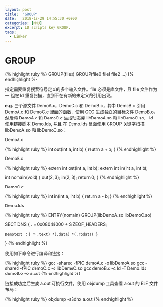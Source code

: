 ```yaml
---
layout: post
title:  "GROUP"
date:   2018-12-29 14:55:30 +0800
categories: [MMU]
excerpt: LD scripts key GROUP.
tags:
  - Linker
---
```


# GROUP

{% highlight ruby %}
GROUP(files)
GROUP(file0 file1 file2 ...)
{% endhighlight %}

指定需要重复搜索符号定义的多个输入文件。file 必须是库文件，且 file 文件作为一
组被 ld 重复扫描，直到不在有新的未定义的引用出现。

**e.g.** 三个源文件 DemoA.c，DemoC.c 和 DemoB.c，其中 DemoB.c 引用 DemoA.c 和 
DemoC.c 里面的函数，使用 GCC 生成独立的目标文件 DemoB.o，然后将 DemoA.c 和 
DemoC.c 生成动态库 libDemoA.so 和 libDemoC.so。 ld 使用链接脚本 Demo.lds, 并且
在 Demo.lds 里面使用 GROUP 关键字扫描 libDemoA.so 和 libDemoC.so：

DemoA.c

{% highlight ruby %}
int out(int a, int b)
{
    reutrn a + b;
}
{% endhighlight %}

DemoB.c

{% highlight ruby %}
extern int out(int a, int b);
extern int in(int a, int b);

int nomain(void)
{
    out(2, 3);
    in(2, 3);
    return 0;
}
{% endhighlight %}

DemoC.c

{% highlight ruby %}
int in(int a, int b)
{
    return a - b;
}
{% endhighlight %}

Demo.lds

{% highlight ruby %}
ENTRY(nomain)
GROUP(libDemoA.so libDemoC.so)

SECTIONS
{
    . = 0x08048000 + SIZEOF_HEADERS;

    Demotext ：{ *(.text) *(.data) *(.rodata) }
}
{% endhighlight %}

使用如下命令进行编译和链接：

{% highlight ruby %}
gcc -shared -fPIC demoA.c -o libDemoA.so
gcc -shared -fPIC demoC.c -o libDemoC.so
gcc demoB.c -c
ld -T Demo.lds demoB.o -o a.out
{% endhighlight %}

链接成功之后生成 a.out 可执行文件，使用 objdump 工具查看 a.out 的 ELF 文件布局：

{% highlight ruby %}
objdump -sSdhx a.out
{% endhighlight %}

